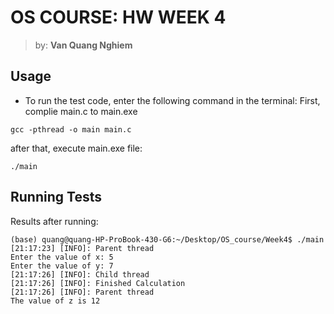 # OS COURSE: HW WEEK 4
> by: **Van Quang Nghiem**
## Usage
* To run the test code, enter the following command in the terminal:
First, complie main.c to main.exe
```shell
gcc -pthread -o main main.c
```
after that, execute main.exe file:
```shell
./main
```
## Running Tests
Results after running:
```shell
(base) quang@quang-HP-ProBook-430-G6:~/Desktop/OS_course/Week4$ ./main
[21:17:23] [INFO]: Parent thread
Enter the value of x: 5
Enter the value of y: 7
[21:17:26] [INFO]: Child thread
[21:17:26] [INFO]: Finished Calculation
[21:17:26] [INFO]: Parent thread
The value of z is 12

```
